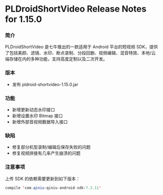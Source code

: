 # PLDroidShortVideo Release Notes for 1.15.0

### 简介

PLDroidShortVideo 是七牛推出的一款适用于 Android 平台的短视频 SDK，提供了包括美颜、滤镜、水印、断点录制、分段回删、视频编辑、混音特效、本地/云端存储在内的多种功能，支持高度定制以及二次开发。

### 版本

* 发布 pldroid-shortvideo-1.15.0.jar

### 功能

* 新增更新动态水印接口
* 新增设置水印 Bitmap 接口
* 新增外部音视频数据导入接口

### 缺陷

* 修复部分机型录制/编辑后保存失败的问题
* 修复视频拼接有几率产生崩溃的问题

### 注意事项

上传 SDK 的依赖需要更新到如下版本：

```java
compile 'com.qiniu:qiniu-android-sdk:7.3.11'
```